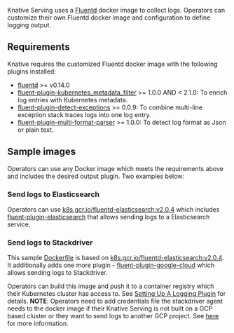 
Knative Serving uses a [Fluentd](https://www.fluentd.org/) docker image to
collect logs. Operators can customize their own Fluentd docker image and
configuration to define logging output.

## Requirements

Knative requires the customized Fluentd docker image with the following plugins
installed:

- [fluentd](https://github.com/fluent/fluentd) >= v0.14.0
- [fluent-plugin-kubernetes_metadata_filter](https://github.com/fabric8io/fluent-plugin-kubernetes_metadata_filter) >=
  1.0.0 AND < 2.1.0: To enrich log entries with Kubernetes metadata.
- [fluent-plugin-detect-exceptions](https://github.com/GoogleCloudPlatform/fluent-plugin-detect-exceptions) >=
  0.0.9: To combine multi-line exception stack traces logs into one log entry.
- [fluent-plugin-multi-format-parser](https://github.com/repeatedly/fluent-plugin-multi-format-parser) >=
  1.0.0: To detect log format as Json or plain text.

## Sample images

Operators can use any Docker image which meets the requirements above and
includes the desired output plugin. Two examples below:

### Send logs to Elasticsearch

Operators can use
[k8s.gcr.io/fluentd-elasticsearch:v2.0.4](https://github.com/kubernetes/kubernetes/tree/master/cluster/addons/fluentd-elasticsearch/fluentd-es-image)
which includes
[fluent-plugin-elasticsearch](https://github.com/uken/fluent-plugin-elasticsearch)
that allows sending logs to a Elasticsearch service.

### Send logs to Stackdriver

This sample [Dockerfile](stackdriver/Dockerfile) is based on
[k8s.gcr.io/fluentd-elasticsearch:v2.0.4](https://github.com/kubernetes/kubernetes/tree/master/cluster/addons/fluentd-elasticsearch).
It additionally adds one more plugin -
[fluent-plugin-google-cloud](https://github.com/GoogleCloudPlatform/fluent-plugin-google-cloud)
which allows sending logs to Stackdriver.

Operators can build this image and push it to a container registry which their
Kubernetes cluster has access to. See
[Setting Up A Logging Plugin](/serving/setting-up-a-logging-plugin/) for
details. **NOTE**: Operators need to add credentials file the stackdriver agent
needs to the docker image if their Knative Serving is not built on a GCP based
cluster or they want to send logs to another GCP project. See
[here](https://cloud.google.com/logging/docs/agent/authorization) for more
information.
